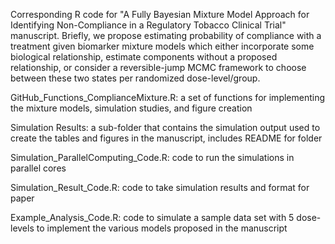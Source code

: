 Corresponding R code for "A Fully Bayesian Mixture Model Approach for Identifying Non-Compliance in a Regulatory Tobacco Clinical Trial" manuscript. Briefly, we propose estimating probability of compliance with a treatment given biomarker mixture models which either incorporate some biological relationship, estimate components without a proposed relationship, or consider a reversible-jump MCMC framework to choose between these two states per randomized dose-level/group.

GitHub_Functions_ComplianceMixture.R: a set of functions for implementing the mixture models, simulation studies, and figure creation

Simulation Results: a sub-folder that contains the simulation output used to create the tables and figures in the manuscript, includes README for folder

Simulation_ParallelComputing_Code.R: code to run the simulations in parallel cores

Simulation_Result_Code.R: code to take simulation results and format for paper

Example_Analysis_Code.R: code to simulate a sample data set with 5 dose-levels to implement the various models proposed in the manuscript
